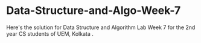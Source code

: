 # Data-Structure-and-Algo-Week-7
Here's the solution for Data Structure and Algorithm Lab Week 7 for the 2nd year CS students of UEM, Kolkata
.
